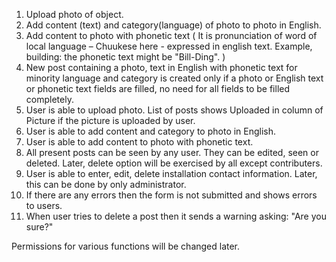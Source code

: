 1. Upload photo of object.
2. Add content (text) and category(language) of photo to photo in English.
3. Add content to photo with phonetic text ( It is pronunciation of word of local language – Chuukese here - expressed in english text. Example, building: the phonetic text might be "Bill-Ding". )
4. New post containing a photo, text in English with phonetic text for minority language and category is created only if a photo or English text or phonetic text fields are filled, no need for all fields to be filled completely.
5. User is able to upload photo. List of posts shows Uploaded in column of Picture if the picture is uploaded by user.
6. User is able to add content and category to photo in English.
7. User is able to add content to photo with phonetic text.
8. All present posts can be seen by any user. They can be edited, seen or deleted. Later, delete option will be exercised by all except contributers.
9. User is able to enter, edit, delete installation contact information. Later, this can be done by only administrator.
10. If there are any errors then the form is not submitted and shows errors to users.
11. When user tries to delete a post then it sends a warning asking: "Are you sure?"

Permissions for various functions will be changed later.

